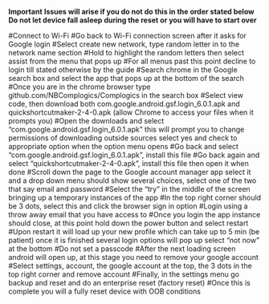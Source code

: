 **Important**
**Issues will arise if you do not do this in the order stated below**
**Do not let device fall asleep during the reset or you will have to start over**

#Connect to Wi-Fi
#Go back to Wi-Fi connection screen after it asks for Google login
#Select create new network, type random letter in to the network name section
#Hold to highlight the random letters then select assist from the menu that pops up
#For all menus past this point decline to login till stated otherwise by the guide
#Search chrome in the Google search box and select the app that pops up at the bottom of the search
#Once you are in the chrome browser type github.com/NBComplogics/Complogics in the search box 
#Select view code, then download both com.google.android.gsf.login_6.0.1.apk and quickshortcutmaker-2-4-0.apk (allow Chrome to access your files when it prompts you)
#Open the downloads and select “com.google.android.gsf.login_6.0.1.apk” this will prompt you to change permissions of downloading           outside sources select yes and check to appropriate option when the option menu opens
#Go back and select “com.google.android.gsf.login_6.0.1.apk”, install this file
#Go back again and select “quickshortcutmaker-2-4-0.apk”, install this file then open it when done
#Scroll down the page to the Google account manager app select it and a drop down menu should show several choices, select one of the two that say email and password
#Select the “try” in the middle of the screen bringing up a temporary instances of the app
#In the top right corner should be 3 dots, select this and click the browser sign in option
#Login using a throw away email that you have access to
#Once you login the app instance should close, at this point hold down the power button and select restart
#Upon restart it will load up your new profile which can take up to 5 min (be patient) once it is finished several login options will pop up select “not now” at the bottom
#Do not set a passcode
#After the next loading screen android will open up, at this stage you need to remove your google account
#Select settings, account, the google account at the top, the 3 dots in the top right corner and remove account
#Finally, in the settings menu go backup and reset and do an enterprise reset (factory reset)
#Once this is complete you will a fully reset device with OOB conditions
